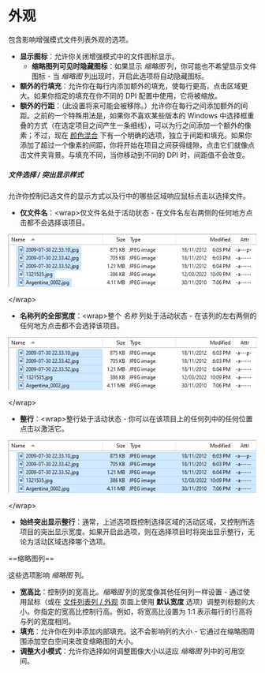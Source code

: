# 外观

包含影响增强模式文件列表外观的选项。

- **显示图标**：允许你关闭增强模式中的文件图标显示。
  - **缩略图列可见时隐藏图标**：如果显示 *缩略图* 列，你可能也不希望显示文件图标 - 当 *缩略图* 列出现时，开启此选项将自动隐藏图标。
- **额外的行填充**：允许你在每行内添加额外的填充，使每行更高，点击区域更大。如果你指定的填充在你不同的 DPI 配置中使用，它将被缩放。
- **额外的行距**：（此设置将来可能会被移除。）允许你在每行之间添加额外的间距。之前的一个特殊用法是，如果你不喜欢某些版本的 Windows 中选择框重叠的方式（在选定项目之间产生一条细线），可以为行之间添加一个额外的像素；不过，现在 [颜色混合](/Manual/preferences/preferences_categories/colors_and_fonts/color_blending.zh.md) 下有一个明确的选项，独立于间距和填充。如果你添加了超过一个像素的间距，你将开始在项目之间获得缝隙，点击它们就像点击文件夹背景。与填充不同，当你移动到不同的 DPI 时，间距值不会改变。

  

##### 文件选择 / 突出显示样式

允许你控制已选文件的显示方式以及行中的哪些区域响应鼠标点击以选择文件。

- **仅文件名**：\<wrap\>仅文件名处于活动状态 - 在文件名左右两侧的任何地方点击都不会选择该项目。

  
  
![](/Manual/images/media/13/fileselection_nameonly.png)  
  
\</wrap\>

- **名称列的全部宽度**：\<wrap\>整个 *名称* 列处于活动状态 - 在该列的左右两侧的任何地方点击都不会选择该项目。

  
  
![](/Manual/images/media/13/fileselection_fullwidth.png)  
  
\</wrap\>

- **整行**：\<wrap\>整行处于活动状态 - 你可以在该项目上的任何列中的任何位置点击以激活它。

  
  
![](/Manual/images/media/13/fileselection_fullrow.png)  
  
\</wrap\>

- **始终突出显示整行**：通常，上述选项既控制选择区域的活动区域，又控制所选项目的突出显示宽度。如果开启此选项，则在选择项目时将突出显示整行，无论为活动区域选择哪个选项。

  
==缩略图列==

这些选项影响 *缩略图* 列。

- **宽高比**：控制列的宽高比。*缩略图* 列的宽度像其他任何列一样设置 - 通过使用鼠标（或在 [文件列表列 / 外观](/Manual/preferences/preferences_categories/file_display_columns/appearance.zh.md) 页面上使用 **默认宽度** 选项）调整列标题的大小。你指定的宽高比控制行高。例如，将宽高比设置为 1:1 表示每行的行高将与列的宽度相同。
- **填充**：允许你在列中添加内部填充。这不会影响列的大小 - 它通过在缩略图周围添加空白空间来改变缩略图的大小。
- **调整大小模式**：允许你选择如何调整图像大小以适应 *缩略图* 列中的可用空间。